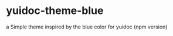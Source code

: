 yuidoc-theme-blue
=================

a Simple theme inspired by the blue color for yuidoc (npm version)
